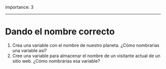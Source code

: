 importance: 3

---

# Dando el nombre correcto

1. Crea una variable con el nombre de nuestro planeta. ¿Cómo nombrarías una variable así?
2. Cree una variable para almacenar el nombre de un visitante actual de un sitio web. ¿Cómo nombrarías esa variable?
